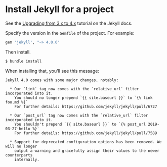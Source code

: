 # Install Jekyll for a project

See the [Upgrading from 3.x to 4.x](https://jekyllrb.com/docs/upgrading/3-to-4/) tutorial on the Jekyll docs.

Specify the version in the `Gemfile` of the project. For example:

```ruby
gem 'jekyll', "~> 4.0.0"
```

Then install.

```sh
$ bundle install
```

When installing that, you'll see this message:

```
Jekyll 4.0 comes with some major changes, notably:

  * Our `link` tag now comes with the `relative_url` filter incorporated into it.
    You should no longer prepend `{{ site.baseurl }}` to `{% link foo.md %}`
    For further details: https://github.com/jekyll/jekyll/pull/6727

  * Our `post_url` tag now comes with the `relative_url` filter incorporated into it.
    You shouldn't prepend `{{ site.baseurl }}` to `{% post_url 2019-03-27-hello %}`
    For further details: https://github.com/jekyll/jekyll/pull/7589

  * Support for deprecated configuration options has been removed. We will no longer
    output a warning and gracefully assign their values to the newer counterparts
    internally.
```

